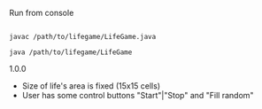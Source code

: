 Run from console

<code>
javac /path/to/lifegame/LifeGame.java
</code>

<code>
java /path/to/lifegame/LifeGame
</code>

1.0.0
* Size of life's area is fixed (15x15 cells)
* User has some control buttons "Start"|"Stop" and "Fill random"

